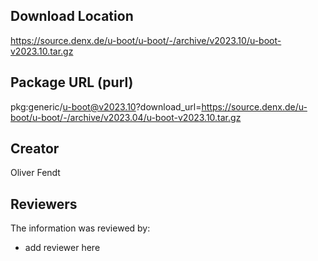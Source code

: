 ## Download Location

https://source.denx.de/u-boot/u-boot/-/archive/v2023.10/u-boot-v2023.10.tar.gz

## Package URL (purl)

pkg:generic/u-boot@v2023.10?download_url=https://source.denx.de/u-boot/u-boot/-/archive/v2023.04/u-boot-v2023.10.tar.gz

## Creator

Oliver Fendt

## Reviewers

The information was reviewed by:

* add reviewer here
